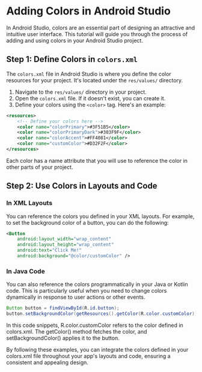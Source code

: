 # Adding Colors in Android Studio

In Android Studio, colors are an essential part of designing an attractive and intuitive user interface. This tutorial will guide you through the process of adding and using colors in your Android Studio project.

## Step 1: Define Colors in `colors.xml`
The `colors.xml` file in Android Studio is where you define the color resources for your project. It's located under the `res/values/` directory.

1. Navigate to the `res/values/` directory in your project.
2. Open the `colors.xml` file. If it doesn't exist, you can create it.
3. Define your colors using the `<color>` tag. Here's an example:

```xml
<resources>
    <!-- Define your colors here -->
    <color name="colorPrimary">#3F51B5</color>
    <color name="colorPrimaryDark">#303F9F</color>
    <color name="colorAccent">#FF4081</color>
    <color name="customColor">#D32F2F</color>
</resources>
``````

Each color has a name attribute that you will use to reference the color in other parts of your project.

## Step 2: Use Colors in Layouts and Code

### In XML Layouts
You can reference the colors you defined in your XML layouts. For example, to set the background color of a button, you can do the following:

```xml
<Button
    android:layout_width="wrap_content"
    android:layout_height="wrap_content"
    android:text="Click Me!"
    android:background="@color/customColor" />
``````

### In Java Code

You can also reference the colors programmatically in your Java or Kotlin code. This is particularly useful when you need to change colors dynamically in response to user actions or other events.

```java
Button button = findViewById(R.id.button);
button.setBackgroundColor(getResources().getColor(R.color.customColor));
``````
In this code snippets, R.color.customColor refers to the color defined in colors.xml. The getColor() method fetches the color, and setBackgroundColor() applies it to the button.


By following these examples, you can integrate the colors defined in your colors.xml file throughout your app's layouts and code, ensuring a consistent and appealing design.